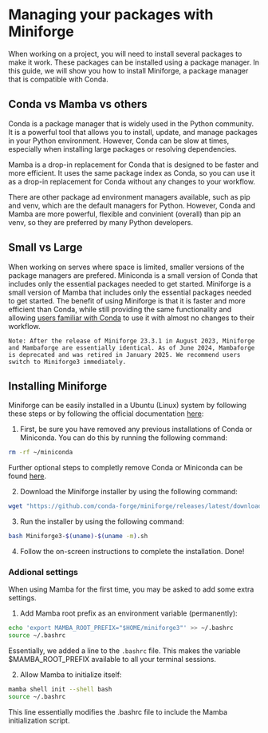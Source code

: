 # Managing your packages with Miniforge

When working on a project, you will need to install several packages to make it work. These packages can be installed using a package manager. In this guide, we will show you how to install Miniforge, a package manager that is compatible with Conda.

## Conda vs Mamba vs others

Conda is a package manager that is widely used in the Python community. It is a powerful tool that allows you to install, update, and manage packages in your Python environment. However, Conda can be slow at times, especially when installing large packages or resolving dependencies.

Mamba is a drop-in replacement for Conda that is designed to be faster and more efficient. It uses the same package index as Conda, so you can use it as a drop-in replacement for Conda without any changes to your workflow.

There are other package ad environment managers available, such as pip and venv, which are the default managers for Python. However, Conda and Mamba are more powerful, flexible and convinient (overall) than pip an venv, so they are preferred by many Python developers.

## Small vs Large

When working on serves where space is limited, smaller versions of the package managers are prefered. Miniconda is a small version of Conda that includes only the essential packages needed to get started. Miniforge is a small version of Mamba that includes only the essential packages needed to get started. The benefit of using Miniforge is that it is faster and more efficient than Conda, while still providing the same functionality and allowing <u>users familiar with Conda</u> to use it with almost no changes to their workflow.

    Note: After the release of Miniforge 23.3.1 in August 2023, Miniforge and Mambaforge are essentially identical. As of June 2024, Mambaforge is deprecated and was retired in January 2025. We recommend users switch to Miniforge3 immediately.

## Installing Miniforge

Miniforge can be easily installed in a Ubuntu (Linux) system by following these steps or by following the official documentation [here](https://github.com/conda-forge/miniforge):

1. First, be sure you have removed any previous installations of Conda or Miniconda. You can do this by running the following command:

```bash
rm -rf ~/miniconda
```
Further optional steps to completly remove Conda or Miniconda can be found [here](https://www.anaconda.com/docs/getting-started/miniconda/uninstall#uninstall-environments-outside-the-anaconda3-directory).

2. Download the Miniforge installer by using the following command:

```bash
wget "https://github.com/conda-forge/miniforge/releases/latest/download/Miniforge3-$(uname)-$(uname -m).sh"
```

3. Run the installer by using the following command:

```bash
bash Miniforge3-$(uname)-$(uname -m).sh
```

4. Follow the on-screen instructions to complete the installation. Done!

### Addional settings

When using Mamba for the first time, you may be asked to add some extra settings.

1. Add Mamba root prefix as an environment variable (permanently):

```bash
echo 'export MAMBA_ROOT_PREFIX="$HOME/miniforge3"' >> ~/.bashrc
source ~/.bashrc
```
Essentially, we added a line to the `.bashrc` file.
This makes the variable $MAMBA_ROOT_PREFIX available to all your terminal sessions.

2. Allow Mamba to initialize itself:

```bash
mamba shell init --shell bash
source ~/.bashrc
```

This line essentially modifies the .bashrc file to include the Mamba initialization script.


